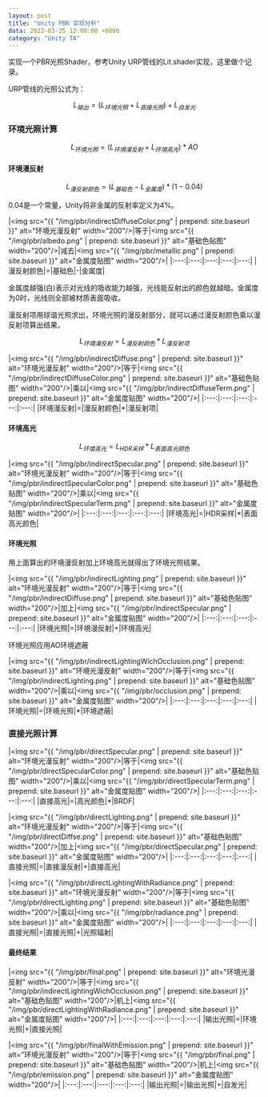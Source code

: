 ```yaml
---
layout: post
title: "Unity PBR 实现分析"
data: 2022-03-25 12:00:00 +0800
category: "Unity TA"
---
```

实现一个PBR光照Shader，参考Unity URP管线的Lit.shader实现，这里做个记录。

URP管线的光照公式为：

$$L_{输出}=(L_{环境光照}+L_{直接光照})+L_{自发光}$$


### 环境光照计算

$$L_{环境光照}=(L_{环境漫反射} + L_{环境高光})*AO$$

#### 环境漫反射

$$L_{漫反射颜色} = (L_{基础色} - L_{金属度}) * (1 - 0.04)$$

0.04是一个常量，Unity将非金属的反射率定义为4%。

|<img src="{{ "/img/pbr/indirectDiffuseColor.png" | prepend: site.baseurl }}" alt="环境光漫反射" width="200"/>|等于|<img src="{{ "/img/pbr/albedo.png" | prepend: site.baseurl }}" alt="基础色贴图" width="200"/>|减去|<img src="{{ "/img/pbr/metallic.png" | prepend: site.baseurl }}" alt="金属度贴图" width="200"/>|
|:---:|:---:|:---:|:---:|:---:|
|漫反射颜色|=|基础色|-|金属度|

金属度越强(白)表示对光线的吸收能力越强，光线能反射出的颜色就越暗。金属度为0时，光线则全部被材质表面吸收。

漫反射项用球谐光照求出，环境光照的漫反射部分，就可以通过漫反射颜色乘以漫反射项算出结果。

$$L_{环境漫反射} = L_{漫反射颜色} * L_{漫反射项}$$

|<img src="{{ "/img/pbr/indirectDiffuse.png" | prepend: site.baseurl }}" alt="环境光漫反射" width="200"/>|等于|<img src="{{ "/img/pbr/indirectDiffuseColor.png" | prepend: site.baseurl }}" alt="基础色贴图" width="200"/>|乘以|<img src="{{ "/img/pbr/indirectDiffuseTerm.png" | prepend: site.baseurl }}" alt="金属度贴图" width="200"/>|
|:---:|:---:|:---:|:---:|:---:|
|环境漫反射|=|漫反射颜色|*|漫反射项|

#### 环境高光

$$L_{环境高光} = L_{HDR采样} * L_{表面高光颜色}$$

|<img src="{{ "/img/pbr/indirectSpecular.png" | prepend: site.baseurl }}" alt="环境光漫反射" width="200"/>|等于|<img src="{{ "/img/pbr/indirectSpecularColor.png" | prepend: site.baseurl }}" alt="基础色贴图" width="200"/>|乘以|<img src="{{ "/img/pbr/indirectSpecularTerm.png" | prepend: site.baseurl }}" alt="金属度贴图" width="200"/>|
|:---:|:---:|:---:|:---:|:---:|
|环境高光|=|HDR采样|*|表面高光颜色|

#### 环境光照
用上面算出的环境漫反射加上环境高光就得出了环境光照结果。

|<img src="{{ "/img/pbr/indirectLighting.png" | prepend: site.baseurl }}" alt="环境光漫反射" width="200"/>|等于|<img src="{{ "/img/pbr/indirectDiffuse.png" | prepend: site.baseurl }}" alt="基础色贴图" width="200"/>|加上|<img src="{{ "/img/pbr/indirectSpecular.png" | prepend: site.baseurl }}" alt="金属度贴图" width="200"/>|
|:---:|:---:|:---:|:---:|:---:|
|环境光照|=|环境漫反射|+|环境高光|

环境光照应用AO环境遮蔽

|<img src="{{ "/img/pbr/indirectLightingWichOcclusion.png" | prepend: site.baseurl }}" alt="环境光漫反射" width="200"/>|等于|<img src="{{ "/img/pbr/indirectLighting.png" | prepend: site.baseurl }}" alt="基础色贴图" width="200"/>|乘以|<img src="{{ "/img/pbr/occlusion.png" | prepend: site.baseurl }}" alt="金属度贴图" width="200"/>|
|:---:|:---:|:---:|:---:|:---:|
|环境光照|=|环境光照|*|环境遮蔽|

### 直接光照计算

|<img src="{{ "/img/pbr/directSpecular.png" | prepend: site.baseurl }}" alt="环境光漫反射" width="200"/>|等于|<img src="{{ "/img/pbr/directSpecularColor.png" | prepend: site.baseurl }}" alt="基础色贴图" width="200"/>|乘以|<img src="{{ "/img/pbr/directSpecularTerm.png" | prepend: site.baseurl }}" alt="金属度贴图" width="200"/>|
|:---:|:---:|:---:|:---:|:---:|
|直接高光|=|高光颜色|*|BRDF|

|<img src="{{ "/img/pbr/directLighting.png" | prepend: site.baseurl }}" alt="环境光漫反射" width="200"/>|等于|<img src="{{ "/img/pbr/directDiffse.png" | prepend: site.baseurl }}" alt="基础色贴图" width="200"/>|加上|<img src="{{ "/img/pbr/directSpecular.png" | prepend: site.baseurl }}" alt="金属度贴图" width="200"/>|
|:---:|:---:|:---:|:---:|:---:|
|直接光照|=|直接漫反射|+|直接高光|

|<img src="{{ "/img/pbr/directLightingWithRadiance.png" | prepend: site.baseurl }}" alt="环境光漫反射" width="200"/>|等于|<img src="{{ "/img/pbr/directLighting.png" | prepend: site.baseurl }}" alt="基础色贴图" width="200"/>|乘以|<img src="{{ "/img/pbr/radiance.png" | prepend: site.baseurl }}" alt="金属度贴图" width="200"/>|
|:---:|:---:|:---:|:---:|:---:|
|直接光照|=|直接光照|+|光照辐射|

#### 最终结果

|<img src="{{ "/img/pbr/final.png" | prepend: site.baseurl }}" alt="环境光漫反射" width="200"/>|等于|<img src="{{ "/img/pbr/indirectLightingWichOcclusion.png" | prepend: site.baseurl }}" alt="基础色贴图" width="200"/>|机上|<img src="{{ "/img/pbr/directLightingWithRadiance.png" | prepend: site.baseurl }}" alt="金属度贴图" width="200"/>|
|:---:|:---:|:---:|:---:|:---:|
|输出光照|=|环境光照|+|直接光照|

|<img src="{{ "/img/pbr/finalWithEmission.png" | prepend: site.baseurl }}" alt="环境光漫反射" width="200"/>|等于|<img src="{{ "/img/pbr/final.png" | prepend: site.baseurl }}" alt="基础色贴图" width="200"/>|机上|<img src="{{ "/img/pbr/emission.png" | prepend: site.baseurl }}" alt="金属度贴图" width="200"/>|
|:---:|:---:|:---:|:---:|:---:|
|输出光照|=|输出光照|+|自发光|